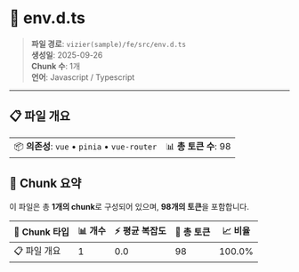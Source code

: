 # 📄 env.d.ts

> **파일 경로**: `vizier(sample)/fe/src/env.d.ts`  
> **생성일**: 2025-09-26  
> **Chunk 수**: 1개  
> **언어**: Javascript / Typescript
---


## 📋 파일 개요

| | |
|--|--|
| 📦 **의존성**: `vue` • `pinia` • `vue-router` | 📊 **총 토큰 수**: 98 |






## 🧩 Chunk 요약

이 파일은 총 **1개의 chunk**로 구성되어 있으며, **98개의 토큰**을 포함합니다.

| 🧩 Chunk 타입 | 📊 개수 | ⚡ 평균 복잡도 | 📝 총 토큰 | 📈 비율 |
|---------------|--------|-------------|----------|--------|
| 📋 파일 개요 | 1 | 0.0 | 98 | 100.0% |

